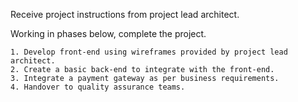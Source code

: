 Receive project instructions from project lead architect.

Working in phases below, complete the project.

    1. Develop front-end using wireframes provided by project lead architect.
    2. Create a basic back-end to integrate with the front-end.
    3. Integrate a payment gateway as per business requirements.
    4. Handover to quality assurance teams.
